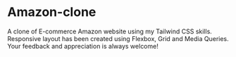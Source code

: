 # Amazon-clone

A clone of E-commerce Amazon website using my Tailwind CSS skills.
Responsive layout has been created using Flexbox, Grid and Media Queries.
Your feedback and appreciation is always welcome! 

